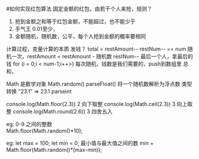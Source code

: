 #如何实现红包算法
固定金额的红包，由若干个人来抢，规则？
1. 抢到金额之和等于红包金额，不能超过，也不能少于
2. 手气王 0.01至少，
3. 金额随机，随机数，公平，每个人抢到金额的概率要相同

计算过程，变量计算的本质
发钱？ total = restAmount--
restNum-- == num
随机一次，restAmount = restAmount - 随机数
restNum--
最后一个人，拿最后的钱 for (i = 0;i < num-1;i++>)
每次随机，钱数是我们需要的，push到数组里
总和，

Math 是数学对象
Math.random() 
parseFloat() 将一个随机数解析为浮点数
类型转换 "23.1" => 23.1 parseint

console.log(Math.floor(2.3))
2  向下取整
console.log(Math.ceil(2.3))
3  向上取整
console.log(Math.round(2.6))
3  四舍五入

eg: 0-9 之间的整数  
    Math.floor(Math.random()*10);

eg: let max = 100;
    let min = 0;
    最小值与最大值之间的数 
    min + Math.floor(Math.random()*(max-min));